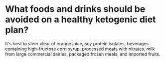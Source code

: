 # What foods and drinks should be avoided on a healthy ketogenic diet plan?

It's best to steer clear of orange juice, soy protein isolates, beverages containing high-fructose corn syrup, processed meats with nitrates, milk from large commercial dairies, packaged frozen meals, and imported fruits.